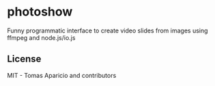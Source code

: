 # photoshow

Funny programmatic interface to create video slides from images using ffmpeg and node.js/io.js

## License

MIT - Tomas Aparicio and contributors
